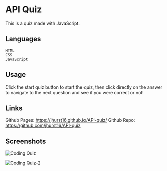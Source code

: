 # API Quiz

This is a quiz made with JavaScript.

## Languages



```
HTML
CSS
JavaScript
```

## Usage

Click the start quiz button to start the quiz, then click directly on the answer to navigate to the next question and see if you were correct or not!

## Links

Github Pages: https://jhurst16.github.io/API-quiz/
Github Repo: https://github.com/jhurst16/API-quiz

## Screenshots
![Coding Quiz](https://user-images.githubusercontent.com/79426564/118414459-ac68ac00-b672-11eb-839f-62cc06491c65.png)

![Coding Quiz-2](https://user-images.githubusercontent.com/79426564/118414470-ba1e3180-b672-11eb-9dc2-046792918587.png)
